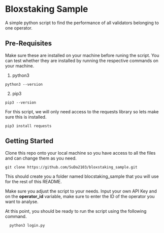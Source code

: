 # Bloxstaking Sample

A simple python script to find the performance of all validators belonging to one operator. 


## Pre-Requisites

Make sure these are installed on your machine before runing the script. You can test whether they are installed by running the respective commands on your machine. 

1. python3

```
python3 --version
```

2. pip3

```
pip3 --version
```

For this script, we will only need access to the requests library so lets make sure this is installed. 

```
pip3 install requests
```


## Getting Started
Clone this repo onto your local machine so you have access to all the files and can change them as you need.

```
git clone https://github.com/SuDa2103/bloxstaking_sample.git
```
This should create you a folder named blocstaking_sample that you will use for the rest of this README.

Make sure you adjust the script to your needs. Input your own API Key and on the **operator_id** variable, make sure to enter the ID of the operator you want to analyse. 

At this point, you should be ready to run the script using the following command. 
```
  python3 login.py
```
